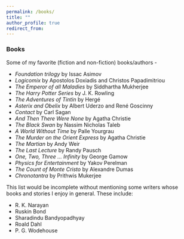```yaml
---
permalink: /books/
title: ""
author_profile: true
redirect_from:
---
```

### Books

Some of my favorite (fiction and non-fiction) books/authors -

- *Foundation trilogy* by Issac Asimov
- *Logicomix* by Apostolos Doxiadis and Christos Papadimitriou
- *The Emperor of all Maladies* by Siddhartha Mukherjee
- *The Harry Potter Series* by J. K. Rowling
- *The Adventures of Tintin* by Hergé
- *Asterix and Obelix* by  Albert Uderzo and René Goscinny
- *Contact* by Carl Sagan
- *And Then There Were None* by Agatha Christie
- *The Black Swan* by Nassim Nicholas Taleb
- *A World Without Time* by Palle Yourgrau
- *The Murder on the Orient Express* by Agatha Christie
- *The Martian* by Andy Weir
- *The Last Lecture* by Randy Pausch
- *One, Two, Three ... Infinity* by George Gamow
- *Physics for Entertainment* by Yakov Perelman
- *The Count of Monte Cristo* by Alexandre Dumas
- *Chronotantra* by Prithwis Mukerjee

This list would be incomplete without mentioning some writers whose books and stories I enjoy in general. These include:

- R. K. Narayan
- Ruskin Bond
- Sharadindu Bandyopadhyay
- Roald Dahl
- P. G. Wodehouse
<!--stackedit_data:
eyJoaXN0b3J5IjpbLTEyNDMwMjg4MDldfQ==
-->